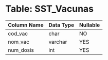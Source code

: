 # Table: SST_Vacunas

| Column Name | Data Type | Nullable |
|-------------|-----------|----------|
| cod_vac | char | NO |
| nom_vac | varchar | YES |
| num_dosis | int | YES |
